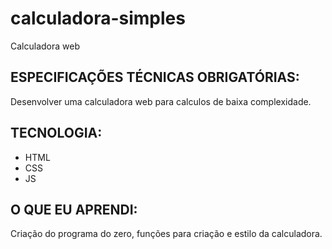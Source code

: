 # calculadora-simples
Calculadora web 

## ESPECIFICAÇÕES TÉCNICAS OBRIGATÓRIAS:
Desenvolver uma calculadora web para calculos de baixa complexidade. 

## TECNOLOGIA:
- HTML
- CSS
- JS

## O QUE EU APRENDI:
Criação do programa do zero, funções para criação e estilo da calculadora. 
